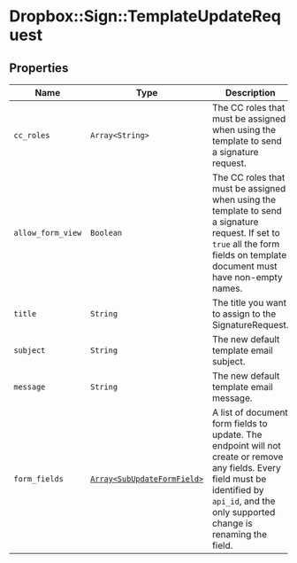 # Dropbox::Sign::TemplateUpdateRequest



## Properties

| Name | Type | Description | Notes |
| ---- | ---- | ----------- | ----- |
| `cc_roles` | ```Array<String>``` |  The CC roles that must be assigned when using the template to send a signature request.  |  |
| `allow_form_view` | ```Boolean``` |  The CC roles that must be assigned when using the template to send a signature request. If set to `true` all the form fields on template document must have non-empty names.  |  |
| `title` | ```String``` |  The title you want to assign to the SignatureRequest.  |  |
| `subject` | ```String``` |  The new default template email subject.  |  |
| `message` | ```String``` |  The new default template email message.  |  |
| `form_fields` | [```Array<SubUpdateFormField>```](SubUpdateFormField.md) |  A list of document form fields to update. The endpoint will not create or remove any fields. Every field must be identified by `api_id`, and the only supported change is renaming the field.  |  |

